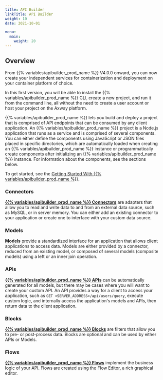 ```yaml
---
title: API Builder
linkTitle: API Builder
weight: 10
date: 2021-10-01

menu:
  main:
    weight: 20
---
```


## Overview

From {{% variables/apibuilder_prod_name %}} V4.0.0 onward, you can now create your independent services for containerization and deployment on your container platform of choice.

In this first version, you will be able to install the {{% variables/apibuilder_prod_name %}} CLI, create a new project, and run it from the command line, all without the need to create a user account or host your project on the Axway platform.

{{% variables/apibuilder_prod_name %}} lets you build and deploy a project that is comprised of API endpoints that can be consumed by any client application. An {{% variables/apibuilder_prod_name %}} project is a Node.js application that runs as a service and is comprised of several components. You can either define the components using JavaScript or JSON files placed in specific directories, which are automatically loaded when creating an {{% variables/apibuilder_prod_name %}} instance or programmatically create components after initializing an {{% variables/apibuilder_prod_name %}} instance. For information about the components, see the sections below.

To get started, see the [Getting Started With {{% variables/apibuilder_prod_name %}}](/docs/getting_started/).

### Connectors

**[{{% variables/apibuilder_prod_name %}} Connectors](/docs/developer_guide/connectors/)** are adapters that allow you to read and write data to and from an external data source, such as MySQL, or in server memory. You can either add an existing connector to your application or create one to interface with your custom data source.

### Models

**[Models](/docs/developer_guide/console/models/)** provide a standardized interface for an application that allows client applications to access data. Models are either provided by a connector, reduced from an existing model, or composed of several models (composite models) using a left or an inner join operation.

### APIs

**[{{% variables/apibuilder_prod_name %}} APIs](/docs/developer_guide/apis/)** can be automatically generated for all models, but there may be cases where you will want to create your custom API. An API provides a way for a client to access your application, such as `GET <SERVER_ADDRESS>/api/users/query`, execute custom logic, and internally access the application's models and APIs, then return data to the client application.

### Blocks

**[{{% variables/apibuilder_prod_name %}} Blocks](/docs/developer_guide/blocks/)** are filters that allow you to pre- or post-process data. Blocks are optional and can be used by either APIs or Models.

### Flows

**[{{% variables/apibuilder_prod_name %}} Flows](/docs/developer_guide/flows/)** implement the business logic of your API. Flows are created using the Flow Editor, a rich graphical editor.
